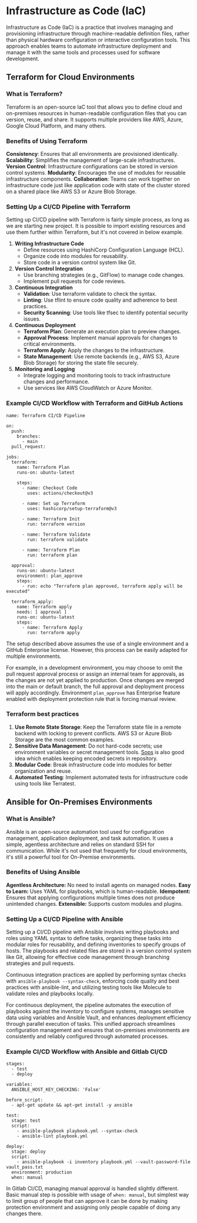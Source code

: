 # Infrastructure as Code (IaC) <a name="iac"></a>


Infrastructure as Code (IaC) is a practice that involves managing and provisioning infrastructure through machine-readable definition files, rather than physical hardware configuration or interactive configuration tools. This approach enables teams to automate infrastructure deployment and manage it with the same tools and processes used for software development.

## Terraform for Cloud Environments <a name="iac_terraform"></a>
### What is Terraform?

Terraform is an open-source IaC tool that allows you to define cloud and on-premises resources in human-readable configuration files that you can version, reuse, and share. It supports multiple providers like AWS, Azure, Google Cloud Platform, and many others.

### Benefits of Using Terraform <a name="iac_terraform_benefits"></a>

**Consistency**: Ensures that all environments are provisioned identically.
**Scalability**: Simplifies the management of large-scale infrastructures.
**Version Control**: Infrastructure configurations can be stored in version control systems.
**Modularity**: Encourages the use of modules for reusable infrastructure components.
**Collaboration**: Teams can work together on infrastructure code just like application code with state of the cluster stored on a shared place like AWS S3 or Azure Blob Storage.

### Setting Up a CI/CD Pipeline with Terraform <a name="iac_cicd_setup"></a>
Setting up CI/CD pipeline with Terraform is fairly simple process, as long as we are starting new project. It is possible to import existing resources and use them further within Terraform, but it's not covered in below example.

1. **Writing Infrastructure Code**
    - Define resources using HashiCorp Configuration Language (HCL).
    - Organize code into modules for reusability.
    - Store code in a version control system like Git.
2. **Version Control Integration**
    - Use branching strategies (e.g., GitFlow) to manage code changes.
    - Implement pull requests for code reviews.
3. **Continuous Integration**
    - **Validation**: Use terraform validate to check the syntax.
    - **Linting**: Use tflint to ensure code quality and adherence to best practices.
    - **Security Scanning**: Use tools like tfsec to identify potential security issues.
4. **Continuous Deployment**
    - **Terraform Plan**: Generate an execution plan to preview changes.
    - **Approval Process**: Implement manual approvals for changes to critical environments.
    - **Terraform Apply**: Apply the changes to the infrastructure.
    - **State Management**: Use remote backends (e.g., AWS S3, Azure Blob Storage) for storing the state file securely.
5. **Monitoring and Logging**
    - Integrate logging and monitoring tools to track infrastructure changes and performance.
    - Use services like AWS CloudWatch or Azure Monitor.

### Example CI/CD Workflow with Terraform and GitHub Actions <a name="iac_cicd_example"></a>
```
name: Terraform CI/CD Pipeline

on:
  push:
    branches:
      - main
  pull_request:

jobs:
  terraform:
    name: Terraform Plan
    runs-on: ubuntu-latest

    steps:
      - name: Checkout Code
        uses: actions/checkout@v3

      - name: Set up Terraform
        uses: hashicorp/setup-terraform@v3

      - name: Terraform Init
        run: terraform version

      - name: Terraform Validate
        run: terraform validate

      - name: Terraform Plan
        run: terraform plan

  approval:
    runs-on: ubuntu-latest
    environment: plan_approve
    steps:
      - run: echo "Terraform plan approved, terraform apply will be executed"

  terraform_apply:
    name: Terraform apply
    needs: [ approval ]
    runs-on: ubuntu-latest
    steps:
      - name: Terraform Apply
        run: terraform apply
```
The setup described above assumes the use of a single environment and a GitHub Enterprise license. However, this process can be easily adapted for multiple environments.

For example, in a development environment, you may choose to omit the pull request approval process or assign an internal team for approvals, as the changes are not yet applied to production. Once changes are merged into the main or default branch, the full approval and deployment process will apply accordingly. Environment `plan_approve` has Enterprise feature enabled with deployment protection rule that is forcing manual review.

### Terraform best practices <a name="iac_best_practices"></a>
1. **Use Remote State Storage**: Keep the Terraform state file in a remote backend with locking to prevent conflicts. AWS S3 or Azure Blob Storage are the most common examples.
2. **Sensitive Data Management**: Do not hard-code secrets; use environment variables or secret management tools. [Sops](https://github.com/getsops/sops) is also good idea which enables keeping encoded secrets in repository. 
3. **Modular Code**: Break infrastructure code into modules for better organization and reuse.
4. **Automated Testing**: Implement automated tests for infrastructure code using tools like Terratest.

## Ansible for On-Premises Environments <a name="ansible"></a>
### What is Ansible? <a name="ansible_overview"></a>

Ansible is an open-source automation tool used for configuration management, application deployment, and task automation. It uses a simple, agentless architecture and relies on standard SSH for communication. While it's not used that frequently for cloud environments, it's still a powerful tool for On-Premise environments.

### Benefits of Using Ansible <a name="ansible_benefits"></a>

**Agentless Architecture:** No need to install agents on managed nodes.
**Easy to Learn:** Uses YAML for playbooks, which is human-readable.
**Idempotent:** Ensures that applying configurations multiple times does not produce unintended changes.
**Extensible:** Supports custom modules and plugins.

### Setting Up a CI/CD Pipeline with Ansible <a name="ansible_cicd_setup"></a>

Setting up a CI/CD pipeline with Ansible involves writing playbooks and roles using YAML syntax to define tasks, organizing these tasks into modular roles for reusability, and defining inventories to specify groups of hosts. The playbooks and related files are stored in a version control system like Git, allowing for effective code management through branching strategies and pull requests.

Continuous integration practices are applied by performing syntax checks with `ansible-playbook --syntax-check`, enforcing code quality and best practices with ansible-lint, and utilizing testing tools like Molecule to validate roles and playbooks locally.

For continuous deployment, the pipeline automates the execution of playbooks against the inventory to configure systems, manages sensitive data using variables and Ansible Vault, and enhances deployment efficiency through parallel execution of tasks. This unified approach streamlines configuration management and ensures that on-premises environments are consistently and reliably configured through automated processes.

### Example CI/CD Workflow with Ansible and Gitlab CI/CD <a name="ansible_cicd_example"></a>
```
stages:
  - test
  - deploy

variables:
  ANSIBLE_HOST_KEY_CHECKING: 'False'

before_script:
  - apt-get update && apt-get install -y ansible

test:
  stage: test
  script:
    - ansible-playbook playbook.yml --syntax-check
    - ansible-lint playbook.yml

deploy:
  stage: deploy
  script:
    - ansible-playbook -i inventory playbook.yml --vault-password-file vault_pass.txt
  environment: production
  when: manual
```
In Gitlab CI/CD, managing manual approval is handled slightly different. Basic manual step is possible with usage of `when: manual`, but simplest way to limit group of people that can approve it can be done by making protection environment and assigning only people capable of doing any changes there.
